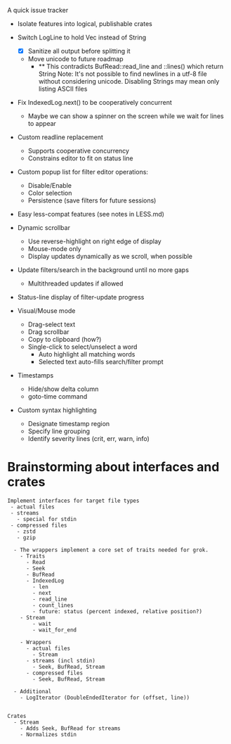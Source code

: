 A quick issue tracker

- Isolate features into logical, publishable crates

- Switch LogLine to hold Vec<u8> instead of String
  - [x] Sanitize all output before splitting it
  - Move unicode to future roadmap
    - ** This contradicts BufRead::read_line and ::lines() which return String
         Note: It's not possible to find newlines in a utf-8 file without considering unicode.
         Disabling Strings may mean only listing ASCII files

- Fix IndexedLog.next() to be cooperatively concurrent
  - Maybe we can show a spinner on the screen while we wait for lines to appear
- Custom readline replacement
  - Supports cooperative concurrency
  - Constrains editor to fit on status line
- Custom popup list for filter editor operations:
  - Disable/Enable
  - Color selection
  - Persistence (save filters for future sessions)
- Easy less-compat features (see notes in LESS.md)
- Dynamic scrollbar
  - Use reverse-highlight on right edge of display
  - Mouse-mode only
  - Display updates dynamically as we scroll, when possible
- Update filters/search in the background until no more gaps
  - Multithreaded updates if allowed
- Status-line display of filter-update progress
- Visual/Mouse mode
  - Drag-select text
  - Drag scrollbar
  - Copy to clipboard (how?)
  - Single-click to select/unselect a word
    - Auto highlight all matching words
    - Selected text auto-fills search/filter prompt
- Timestamps
  - Hide/show delta column
  - goto-time command
- Custom syntax highlighting
  - Designate timestamp region
  - Specify line grouping
  - Identify severity lines (crit, err, warn, info)


# Brainstorming about interfaces and crates
    Implement interfaces for target file types
     - actual files
     - streams
       - special for stdin
     - compressed files
       - zstd
       - gzip

      - The wrappers implement a core set of traits needed for grok.
        - Traits
          - Read
          - Seek
          - BufRead
          - IndexedLog
            - len
            - next
            - read_line
            - count_lines
            - future: status (percent indexed, relative position?)
        - Stream
            - wait
            - wait_for_end

        - Wrappers
          - actual files
            - Stream
          - streams (incl stdin)
            - Seek, BufRead, Stream
          - compressed files
            - Seek, BufRead, Stream

      - Additional
        - LogIterator (DoubleEndedIterator for (offset, line))


    Crates
      - Stream
        - Adds Seek, BufRead for streams
        - Normalizes stdin